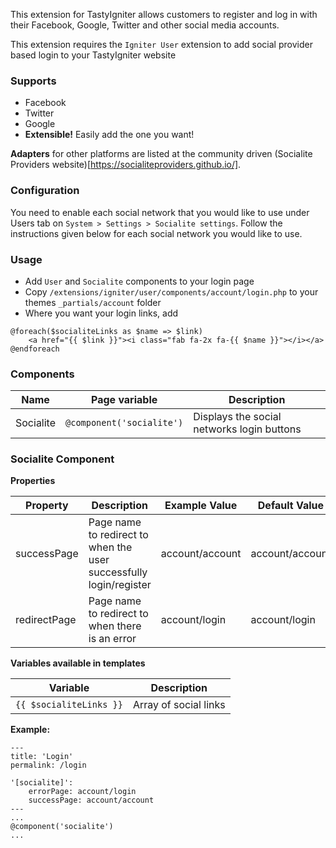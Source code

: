 This extension for TastyIgniter allows customers to register and log in with their Facebook, Google, Twitter and other social media accounts. 

This extension requires the `Igniter User` extension to add social provider based login to your TastyIgniter website

### Supports
- Facebook
- Twitter
- Google
- **Extensible!** Easily add the one you want!

**Adapters** for other platforms are listed at the community driven (Socialite Providers website)[https://socialiteproviders.github.io/].

### Configuration
You need to enable each social network that you would like to use under Users tab on 
`System > Settings > Socialite settings`. Follow the instructions given below for each social network you would like to use. 

### Usage
- Add `User` and `Socialite` components to your login page
- Copy `/extensions/igniter/user/components/account/login.php` to your themes `_partials/account` folder
- Where you want your login links, add
```
@foreach($socialiteLinks as $name => $link)
    <a href="{{ $link }}"><i class="fab fa-2x fa-{{ $name }}"></i></a>
@endforeach
```

### Components

| Name     | Page variable                | Description                                      |
| -------- | ---------------------------- | ------------------------------------------------ |
| Socialite | `@component('socialite')` | Displays the social networks login buttons              |

### Socialite Component

**Properties**

| Property                 | Description              | Example Value | Default Value |
| ------------------------ | ------------------------ | ------------- | ------------- |
| successPage           | Page name to redirect to when the user successfully login/register           | account/account         | account/account        |
| redirectPage          | Page name to redirect to when there is an error       | account/login         |   account/login |

**Variables available in templates**

| Variable                  | Description                                                  |
| ------------------------- | ------------------------------------------------------------ |
| `{{ $socialiteLinks }}` | Array of social links                                                |

**Example:**

```
---
title: 'Login'
permalink: /login

'[socialite]':
    errorPage: account/login
    successPage: account/account
---
...
@component('socialite')
...
```


